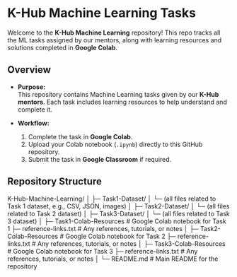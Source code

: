 # K-Hub Machine Learning Tasks

Welcome to the **K-Hub Machine Learning** repository! This repo tracks all the ML tasks assigned by our mentors, along with learning resources and solutions completed in **Google Colab**.

## Overview

- **Purpose:**  
  This repository contains Machine Learning tasks given by our **K-Hub mentors**. Each task includes learning resources to help understand and complete it.

- **Workflow:**  
  1. Complete the task in **Google Colab**.  
  2. Upload your Colab notebook (`.ipynb`) directly to this GitHub repository.  
  3. Submit the task in **Google Classroom** if required.

## Repository Structure
K-Hub-Machine-Learning/
│
├─ Task1-Dataset/
│   └─ (all files related to Task 1 dataset, e.g., CSV, JSON, images)
│
├─ Task2-Dataset/
│   └─ (all files related to Task 2 dataset)
│
├─ Task3-Dataset/
│   └─ (all files related to Task 3 dataset)
│
├─ Task1-Colab-Resources # Google Colab notebook for Task 1
├─ reference-links.txt   # Any references, tutorials, or notes
│
├─ Task2-Colab-Resources # Google Colab notebook for Task 2
├─ reference-links.txt   # Any references, tutorials, or notes
│
├─ Task3-Colab-Resources # Google Colab notebook for Task 3
├─ reference-links.txt   # Any references, tutorials, or notes
│
└─ README.md                # Main README for the repository

